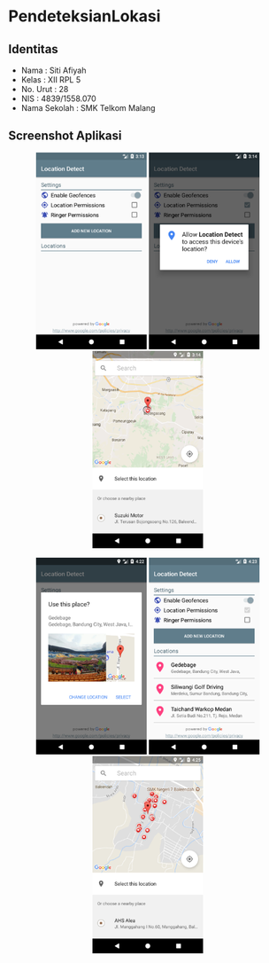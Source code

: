 # PendeteksianLokasi
## Identitas
* Nama : Siti Afiyah
* Kelas : XII RPL 5
* No. Urut : 28
* NIS : 4839/1558.070
* Nama Sekolah : SMK Telkom Malang

## Screenshot Aplikasi
<p align="center">
  <img src="https://github.com/sitiafiyah/PendeteksianLokasi/blob/master/screenshots/screenshot%20(1).png" width="200"/>
  <img src="https://github.com/sitiafiyah/PendeteksianLokasi/blob/master/screenshots/screenshot%20(2).png" width="200"/>
  <img src="https://github.com/sitiafiyah/PendeteksianLokasi/blob/master/screenshots/screenshot%20(3).png" width="200"/>
</p>
<p align="center">
  <img src="https://github.com/sitiafiyah/PendeteksianLokasi/blob/master/screenshots/screenshot%20(4).png" width="200"/>
  <img src="https://github.com/sitiafiyah/PendeteksianLokasi/blob/master/screenshots/screenshot%20(5).png" width="200"/>
  <img src="https://github.com/sitiafiyah/PendeteksianLokasi/blob/master/screenshots/screenshot%20(6).png" width="200"/>
</p>
